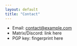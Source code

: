 ```yaml
---
layout: default
title: "Contact"
---
```


- Email: contact@example.com  
- Matrix/Discord: link here  
- PGP key: fingerprint here

